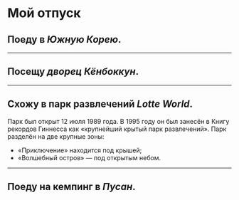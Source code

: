 # Мой отпуск

## Поеду в _Южную Корею_.
___

## Посещу _дворец Кёнбоккун_.
___

## Схожу в парк развлечений _Lotte World_.
Парк был открыт 12 июля 1989 года. В 1995 году он был занесён в Книгу рекордов Гиннесса как «крупнейший крытый парк развлечений».
Парк разделён на две крупные зоны: 
- «Приключение» находится под крышей;
- «Волшебный остров» — под открытым небом.
___

## Поеду на кемпинг в _Пусан_.